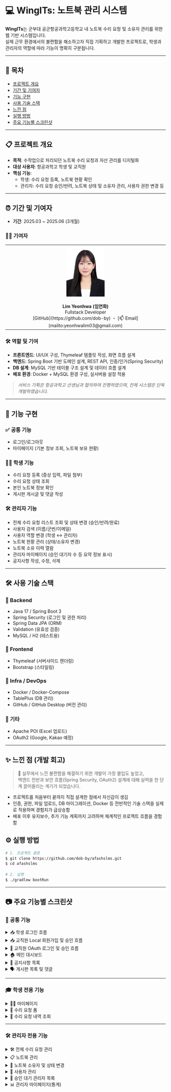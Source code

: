 # 💻 WingITs: 노트북 관리 시스템

**WingITs**는 군부대 공군항공과학고등학교 내 노트북 수리 요청 및 소유자 관리를 위한 웹 기반 시스템입니다.  
실제 근무 환경에서의 불편함을 해소하고자 직접 기획하고 개발한 프로젝트로, 학생과 관리자의 역할에 따라 기능이 명확히 구분됩니다.

---

## 📌 목차

- [프로젝트 개요](#-프로젝트-개요)
- [기간 및 기여자](#-기간-및-기여자)
- [기능 구현](#-기능-구현)
- [사용 기술 스택](#-사용-기술-스택)
- [느낀 점](#-느낀-점-개발-회고)
- [실행 방법](%EF%B8%8F-실행-방법)
- [주요 기능별 스크린샷](#-주요-기능별-스크린샷)

---

## 📋 프로젝트 개요

- **목적**: 수작업으로 처리되던 노트북 수리 요청과 자산 관리를 디지털화
- **대상 사용자**: 항공과학고 학생 및 교직원
- **핵심 기능**:
  - 학생: 수리 요청 등록, 노트북 현황 확인
  - 관리자: 수리 요청 승인/반려, 노트북 상태 및 소유자 관리, 사용자 권한 변경 등

---

## ⏰ 기간 및 기여자

- **기간**: 2025.03 ~ 2025.06 (3개월)
### 🙋‍♀️ 기여자

<table>
  <tr>
    <td align="center">
      <img src="./images/author-profile.jpg" width="120" /><br/><br/>
      <strong>Lim Yeonhwa (임연화)</strong><br/>
Fullstack Developer<br/>
[GitHub](https://github.com/dob-by) ・ [📫 Email](mailto:yeonhwalim03@gmail.com)
    </td>
  </tr>
</table>

### 🛠 역할 및 기여

- **프론트엔드**: UI/UX 구성, Thymeleaf 템플릿 작성, 화면 흐름 설계
- **백엔드**: Spring Boot 기반 도메인 설계, REST API, 인증/인가(Spring Security)
- **DB 설계**: MySQL 기반 테이블 구조 설계 및 데이터 흐름 설계
- **배포 환경**: Docker + MySQL 환경 구성, 실서버용 설정 적용
> *서비스 기획은 항공과학고 선생님과 협의하여 진행하였으며, 전체 시스템은 단독 개발하였습니다.*

---

## 🚀 기능 구현

### ✅ 공통 기능

- 로그인/로그아웃
- 마이페이지 (기본 정보 조회, 노트북 보유 현황)

### 🙋‍♀️ 학생 기능

- 수리 요청 등록 (증상 입력, 파일 첨부)
- 수리 요청 상태 조회
- 본인 노트북 정보 확인
- 게시판 게시글 및 댓글 작성

### 🛠 관리자 기능

- 전체 수리 요청 리스트 조회 및 상태 변경 (승인/반려/완료)
- 사용자 검색 (이름/군번/이메일)
- 사용자 역할 변경 (학생 ↔ 관리자)
- 노트북 현황 관리 (상태/소유자 변경)
- 노트북 소유 이력 열람
- 관리자 마이페이지 (승인 대기자 수 등 요약 정보 표시)
- 공지사항 작성, 수정, 삭제

---

## 🛠 사용 기술 스택

### 📌 Backend

- Java 17 / Spring Boot 3
- Spring Security (로그인 및 권한 처리)
- Spring Data JPA (ORM)
- Validation (유효성 검증)
- MySQL / H2 (테스트용)

### 📌 Frontend

- Thymeleaf (서버사이드 렌더링)
- Bootstrap (스타일링)

### 📌 Infra / DevOps

- Docker / Docker-Compose
- TablePlus (DB 관리)
- GitHub / GitHub Desktop (버전 관리)

### 📌 기타

- Apache POI (Excel 업로드)
- OAuth2 (Google, Kakao 예정)

---

## ✨ 느낀 점 (개발 회고)

> 🚀 실무에서 느낀 불편함을 해결하기 위한 개발이 가장 몰입도 높았고,  
> 백엔드 전반과 보안 흐름(Spring Security, OAuth2) 설계에 대해 실력을 한 단계 끌어올리는 계기가 되었습니다.

- 프로젝트를 처음부터 끝까지 직접 설계한 점에서 자신감이 생김
- 인증, 권한, 파일 업로드, DB 마이그레이션, Docker 등 전반적인 기술 스택을 실제로 적용하며 경험치가 급상승함
- 배포 이후 유지보수, 추가 기능 계획까지 고려하며 체계적인 프로젝트 흐름을 경험함

## ⚙️ 실행 방법

```bash
# 1. 프로젝트 클론
$ git clone https://github.com/dob-by/afashslms.git
$ cd afashslms

# 2. 실행
$ ./gradlew bootRun

```
---
## 📷 주요 기능별 스크린샷

### 🧩 공통 기능

<details>
<summary>📥 학생 로그인 흐름</summary>

학생은 DB에 사전 등록된 정보를 기반으로 로컬 로그인합니다.  
- 아이디: 군번  
- 초기 비밀번호: 군번 + 생년월일 6자리

로그인 후 마이페이지로 이동하여 비밀번호를 변경하고,  
노트북 정보 및 수리 요청 기능을 사용할 수 있습니다.

![학생 로그인 흐름](./images/student-login.gif)
</details>

<details>
  <summary>📥 교직원 Local 회원가입 및 승인 흐름</summary>

  교직원은 이메일, 이름, 군번, 비밀번호를 입력해 로컬 계정으로 회원가입할 수 있습니다.  
  회원가입 후 로그인하면 추가 정보를 입력해야 하며, 총괄 관리자의 승인을 받아야 시스템을 이용할 수 있습니다.

  - 회원가입: 이름, 군번, 이메일, 비밀번호 입력 → 가입  
  - 로그인: 로컬 로그인 → `/admin/mypage` 페이지로 이동  
  - 추가 정보 입력 후 저장 → 승인 대기 상태 진입  
  - 승인되기 전에는 로그인 제한 안내가 표시됩니다.

  ![Local 회원가입 흐름](./images/teacher-signup-local.gif)
</details>

<details>
  <summary>🔐 교직원 OAuth 로그인 및 승인 흐름</summary>

  교직원은 카카오 또는 구글 계정으로 OAuth 로그인을 할 수 있으며,  
  최초 로그인 시 추가 정보를 입력하고 총괄 관리자의 승인을 받아야 합니다.

  - 로그인: 카카오 또는 구글 계정으로 로그인  
  - 최초 로그인 시 추가정보 입력 폼으로 이동  
  - 이름, 군번, 소속 등 추가 정보 입력 → 저장 
  - 승인 대기 상태 진입 → 승인되기 전까지 로그인 제한 안내 표시

  ![OAuth 로그인 흐름](./images/teacher-signup-oauth.gif)
</details>

<details>
  <summary>🏠 메인 대시보드</summary>

  최근 공지사항 및 게시글 요약을 확인할 수 있으며, FAQ로 이동할 수 있습니다.

  ![메인 화면](./images/main-page.gif)
</details>

<details>
  <summary>📑 공지사항 목록</summary>

  공지사항은 페이징, 검색, 파일 첨부 기능을 제공합니다.

  ![공지사항](./images/notice-list.gif)
</details>

<details>
  <summary>🗣 게시판 목록 및 댓글</summary>

  게시글/댓글 작성과 조회수 확인이 가능합니다.

  ![게시판](./images/post-list.gif)
</details>

---

### 🎓 학생 전용 기능

<details>
  <summary>🧑‍💻 마이페이지</summary>

  내 정보, 노트북 정보, 수리 내역 등을 확인하고 비밀번호를 변경할 수 있습니다.

  ![마이페이지](./images/student-mypage.gif)
</details>

<details>
  <summary>📝 수리 요청 폼</summary>

  문제 유형과 상세 내용을 입력하여 수리 요청을 보낼 수 있습니다.

  ![수리 요청](./images/repair-request.gif)
</details>

<details>
  <summary>🧾 수리 요청 내역 조회</summary>

  본인이 제출한 요청의 상태를 확인할 수 있습니다.

  ![수리 내역](./images/student-repair-history.png)
</details>

---

### 🛠 관리자 전용 기능

<details>
  <summary>🛠 전체 수리 요청 관리</summary>

  수리 요청 목록을 검색/조회하고 세부 내용을 확인하여 상태를 변경할 수 있습니다.

  ![수리 요청 관리](./images/admin-repair-manage.gif)
</details>

<details>
  <summary>📋 노트북 관리</summary>

  전체 노트북 목록을 조회하고 소유자 변경 이력를 확인할 수 있습니다.

  ![노트북 관리](./images/admin-laptop-list.gif)
</details>

<details>
  <summary>📂 노트북 소유자 및 상태 변경</summary>

  총괄 관리자에 의해 노트북 소유자 및 상태 변경이 가능합니다.

  ![소유 이력](./images/admin-laptop-ownership.gif)
</details>

<details>
  <summary>👥 사용자 관리</summary>

  사용자 검색 및 상세정보 확인이 가능하며, 역할 변경도 가능합니다.

  ![사용자 관리](./images/admin-user-manage.gif)
</details>

<details>
  <summary>🙋 승인 대기 관리자 목록</summary>

  관리자 등록 요청을 승인할 수 있습니다.

  ![승인 대기 관리자](./images/admin-pending-approval.gif)
</details>

<details>
  <summary>📊 관리자 마이페이지(통계)</summary>

  관리자 정보, 승인대기 관리자, 수리 요청 통계 정보를 시각적으로 확인할 수 있습니다.

  ![관리자 마이페이지](./images/admin-mypage-stats.png)
</details>
